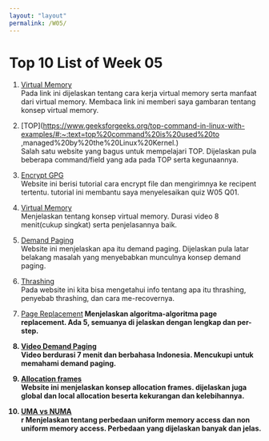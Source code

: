 ```yaml
---
layout: "layout"
permalink: /W05/
---
```


# Top 10 List of Week 05

1. [Virtual Memory](https://searchstorage.techtarget.com/definition/virtual-memory)<br>
Pada link ini dijelaskan tentang cara kerja virtual memory serta manfaat dari virtual memory. Membaca link ini memberi saya gambaran tentang konsep virtual memory.

2. [TOP](https://www.geeksforgeeks.org/top-command-in-linux-with-examples/#:~:text=top%20command%20is%20used%20to
,managed%20by%20the%20Linux%20Kernel.)<br>
Salah satu website yang bagus untuk mempelajari TOP. Dijelaskan pula beberapa command/field yang ada pada TOP serta
kegunaannya. 

3. [Encrypt GPG](https://www.howtogeek.com/427982/how-to-encrypt-and-decrypt-files-with-gpg-on-linux/)<br>
Website ini berisi tutorial cara encrypt file dan mengirimnya ke recipent tertentu. tutorial ini membantu saya
menyelesaikan quiz W05 Q01.

4. [Virtual Memory](https://www.youtube.com/watch?v=2quKyPnUShQ)<br>
 Menjelaskan tentang konsep virtual memory. Durasi video 8 menit(cukup singkat) serta penjelasannya baik.

5. [Demand Paging](https://www.javatpoint.com/os-demand-paging)<br>
Website ini menjelaskan apa itu demand paging. Dijelaskan pula latar belakang masalah yang menyebabkan munculnya
konsep demand paging.

6. [Thrashing](https://prepinsta.com/operating-systems/thrashing/)<br>
Pada website ini kita bisa mengetahui info tentang apa itu thrashing, penyebab thrashing, dan cara me-recovernya.

7. [Page Replacement](https://prepinsta.com/operating-systems/page-replacement-algorithms/)<b>
Menjelaskan algoritma-algoritma page replacement. Ada 5, semuanya di jelaskan dengan lengkap dan per-step.

8. [Video Demand Paging](https://www.youtube.com/watch?v=54BgdAXGxXk)<br>
Video berdurasi  7 menit dan berbahasa Indonesia. Mencukupi untuk memahami demand paging.

9. [Allocation frames](https://www.geeksforgeeks.org/operating-system-allocation-frames/)<br>
Website ini menjelaskan konsep allocation frames. dijelaskan juga global dan local allocation beserta kekurangan dan 
kelebihannya.

10. [UMA vs NUMA](https://www.geeksforgeeks.org/difference-between-uniform-memory-access-uma-and-non-uniform-memory-access-numa/)<br>r
Menjelaskan tentang perbedaan uniform memory access dan non uniform memory access. Perbedaan yang dijelaskan
banyak dan jelas.
